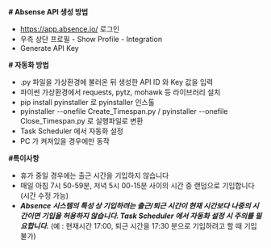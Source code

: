 **# Absense API 생성 방법**
* https://app.absence.io/ 로그인
* 우측 상단 프로필 - Show Profile - Integration
* Generate API Key

**# 자동화 방법**
* .py 파일을 가상환경에 불러온 뒤 생성한 API ID 와 Key 값을 입력
* 파이썬 가상환경에서 requests, pytz, mohawk 등 라이브러리 설치
* pip install pyinstaller 로 pyinstaller 인스톨
* pyinstaller --onefile Create_Timespan.py / pyinstaller --onefile Close_Timespan.py 로 실행파일로 변환
* Task Scheduler 에서 자동화 설정
* PC 가 켜져있을 경우에만 동작
  
**#특이사항**
* 휴가 중일 경우에는 출근 시간을 기입하지 않습니다
* 매일 아침 7시 50-59분, 저녁 5시 00-15분 사이의 시간 중 랜덤으로 기입합니다 (시간 수정 가능)
* _**Absence 시스템의 특성 상 기입하려는 출근/퇴근 시간이 현재 시간보다 나중의 시간이면 기입을 허용하지 않습니다. Task Scheduler 에서 자동화 설정 시 주의를 필요합니다.**_ (예 : 현재시간 17:00, 퇴근 시간을 17:30 분으로 기입하려고 할 때 기입 불가)
